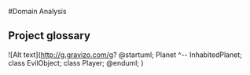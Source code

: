 #Domain Analysis

## Project glossary

![Alt text](http://g.gravizo.com/g?
  @startuml;
  Planet ^-- InhabitedPlanet;
  class EvilObject;
  class Player;
  @enduml;
)